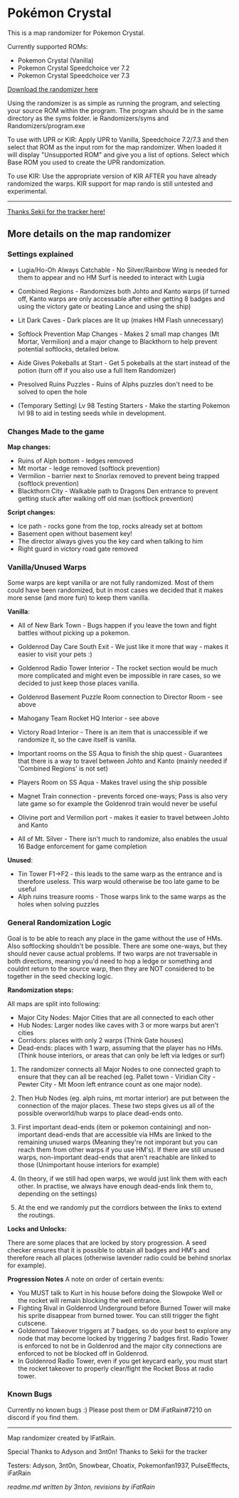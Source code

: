 # Pokémon Crystal 



This is a map randomizer for Pokemon Crystal.

Currently supported ROMs:
- Pokemon Crystal (Vanilla)
- Pokemon Crystal Speedchoice ver 7.2
- Pokemon Crystal Speedchoice ver 7.3

<a download="iFat's Crystal Randomizer.zip" href="https://github.com/iFatRain/pokemon-crystal-map-randomizer/blob/main/iFat's%20Crystal%20Randomizer.zip">
    Download the randomizer here
</a>

Using the randomizer is as simple as running the program, and selecting your source ROM within the program. The program should be in the same directory as the syms folder. ie Randomizers/syms and Randomizers/program.exe

To use with UPR or KIR:
Apply UPR to Vanilla, Speedchoice 7.2/7.3 and then select that ROM as the input rom for the map randomizer. When loaded it will display "Unsupported ROM" and give you a list of options. Select which Base ROM you used to create the UPR randomization.

To use KIR: Use the appropriate version of KIR AFTER you have already randomized the warps. KIR support for map rando is still untested and experimental.

---
<a href="https://sekii.gitlab.io/pokemon-tracker/">
    Thanks Sekii for the tracker here!
</a>

## More details on the map randomizer

### Settings explained

- Lugia/Ho-Oh Always Catchable - No Silver/Rainbow Wing is needed for them to appear and no HM Surf is needed to interact with Lugia

- Combined Regions - Randomizes both Johto and Kanto warps (if turned off, Kanto warps are only accessable after either getting 8 badges and using the victory gate or beating Lance and using the ship)

- Lit Dark Caves - Dark places are lit up  (makes HM Flash unnecessary)

- Softlock Prevention Map Changes - Makes 2 small map changes (Mt Mortar, Vermilion) and a major change to Blackthorn to help prevent potential softlocks, detailed below.

- Aide Gives Pokeballs at Start - Get 5 pokeballs at the start instead of the potion (turn off if you also use a full Item Randomizer) 

- Presolved Ruins Puzzles - Ruins of Alphs puzzles don't need to be solved to open the hole

- (Temporary Setting) Lv 98 Testing Starters - Make the starting Pokemon lvl 98 to aid in testing seeds while in development.


### Changes Made to the game

**Map changes:**

* Ruins of Alph bottom - ledges removed
* Mt mortar - ledge removed (softlock prevention)
* Vermilion - barrier next to Snorlax removed to prevent being trapped (softlock prevention)
* Blackthorn City - Walkable path to Dragons Den entrance to prevent getting stuck after walking off old man (softlock prevention)

**Script changes:**

* Ice path - rocks gone from the top, rocks already set at bottom
* Basement open without basement key!
* The director always gives you the key card when talking to him 
* Right guard in victory road gate removed


### Vanilla/Unused Warps

Some warps are kept vanilla or are not fully randomized. Most of them could have been randomized, but in most cases we decided that it makes more sense (and more fun) to keep them vanilla.

**Vanilla**:

- All of New Bark Town - Bugs happen if you leave the town and fight battles without picking up a pokemon.
- Goldenrod Day Care South Exit - We just like it more that way - makes it easier to visit your pets :)
- Goldenrod Radio Tower Interior - The rocket section would be much more complicated and might even be impossible in rare cases, so we decided to just keep those places vanilla.
- Goldenrod Basement Puzzle Room connection to Director Room - see above
- Mahogany Team Rocket HQ Interior - see above
- Victory Road Interior - There is an item that is unaccessible if we randomize it, so the cave itself is vanilla. 

- Important rooms on the SS Aqua to finish the ship quest - Guarantees that there is a way to travel between Johto and Kanto (mainly needed if 'Combined Regions' is not set)
- Players Room on SS Aqua - Makes travel using the ship possible

- Magnet Train connection - prevents forced one-ways; Pass is also very late game so for example the Goldenrod train would never be useful
- Olivine port and Vermilion port - makes it easier to travel between Johto and Kanto 
- All of Mt. Silver - There isn't much to randomize, also enables the usual 16 Badge enforcement for game completion


**Unused**:

- Tin Tower F1->F2 - this leads to the same warp as the entrance and is therefore useless. This warp would otherwise be too late game to be useful
- Alph ruins treasure rooms - Those warps link to the same warps as the holes when solving puzzles



### General Randomization Logic 

Goal is to be able to reach any place in the game without the use of HMs. Also softlocking shouldn't be possible. There are some one-ways, but they should never cause actual problems. If two warps are not traversable in both directions, meaning you'd need to hop a ledge or something and couldnt return to the source warp, then they are NOT considered to be together in the seed checking logic.

**Randomization steps:**

All maps are split into following:

- Major City Nodes: Major Cities that are all connected to each other
- Hub Nodes: Larger nodes like caves with 3 or more warps but aren't cities
- Corridors: places with only 2 warps (Think Gate houses)
- Dead-ends: places with 1 warp, assuming that the player has no HMs. (Think house interiors, or areas that can only be left via ledges or surf) 

1. The randomizer connects all Major Nodes to one connected graph to ensure that they can all be reached (eg. Pallet town - Viridian City - Pewter City - Mt Moon left entrance count as one major node).

2. Then Hub Nodes (eg. alph ruins, mt mortar interior) are put between the connection of the major places. These two steps gives us all of the possible overworld/hub warps to place dead-ends onto.

3. First important dead-ends (item or pokemon containing) and non-important dead-ends that are accessible via HMs are linked to the remaining unused warps (Meaning they're not imporant but you can reach them from other warps if you use HM's). If there are still unused warps, non-important dead-ends that aren't reachable are linked to those (Unimportant house interiors for example)

4. (In theory, if we still had open warps, we would just link them with each other. In practise, we always have enough dead-ends link them to, depending on the settings)

5. At the end we randomly put the corrdiors between the links to extend the routings.


**Locks and Unlocks:**

There are some places that are locked by story progression. A seed checker ensures that it is possible to obtain all badges and HM's and therefore reach all places (otherwise lavender radio could be behind snorlax for example). 

**Progression Notes**
A note on order of certain events: 
- You MUST talk to Kurt in his house before doing the Slowpoke Well or the rocket will remain blocking the well entrance.
- Fighting Rival in Goldenrod Underground before Burned Tower will make his sprite disappear from burned tower. You can still trigger the fight cutscene.
- Goldenrod Takeover triggers at 7 badges, so do your best to explore any node that may become locked by triggering 7 badges first. Radio Tower is enforced to not be in Goldenrod and the major city connections are enforced to not be blocked off in Goldenrod.
- In Goldenrod Radio Tower, even if you get keycard early, you must start the rocket takeover to properly clear/fight the Rocket Boss at radio tower.


### Known Bugs

Currently no known bugs :) Please post them or DM iFatRain#7210 on discord if you find them.


---
Map randomizer created by IFatRain.
 
Special Thanks to Adyson and 3nt0n! Thanks to Sekii for the tracker

Testers: Adyson, 3nt0n, Snowbear, Choatix, Pokemonfan1937, PulseEffects, iFatRain



*readme.md written by 3nton, revisions by iFatRain*

